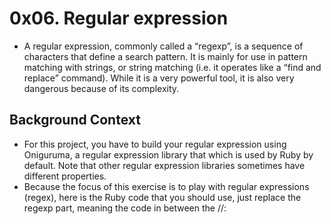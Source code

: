 # 0x06. Regular expression
* A regular expression, commonly called a “regexp”, is a sequence of characters that define a search pattern.  It is mainly for use in pattern matching with strings, or string matching (i.e. it operates like a “find and replace” command). While it is a very powerful tool, it is also very dangerous because of its complexity.
## Background Context
* For this project, you have to build your regular expression using Oniguruma, a regular expression library that which is used by Ruby by default. Note that other regular expression libraries sometimes have different properties.
* Because the focus of this exercise is to play with regular expressions (regex), here is the Ruby code that you should use, just replace the regexp part, meaning the code in between the //:
